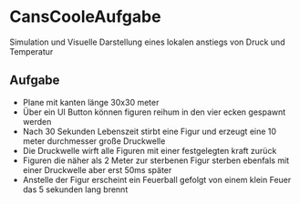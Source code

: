 # CansCooleAufgabe
Simulation und Visuelle Darstellung eines lokalen anstiegs von Druck und Temperatur

## Aufgabe

* Plane mit kanten länge 30x30 meter
* Über ein UI Button können figuren reihum in den vier ecken gespawnt werden
* Nach 30 Sekunden Lebenszeit stirbt eine Figur und erzeugt eine 10 meter durchmesser große Druckwelle
* Die Druckwelle wirft alle Figuren mit einer festgelegten kraft zurück
* Figuren die näher als 2 Meter zur sterbenen Figur sterben ebenfals mit einer Druckwelle aber erst 50ms später
* Anstelle der Figur erscheint ein Feuerball gefolgt von einem klein Feuer das 5 sekunden lang brennt

